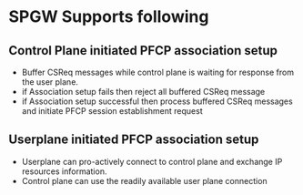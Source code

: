 # SPGW Supports following
## Control Plane initiated PFCP association setup 
- Buffer CSReq messages while control plane is waiting for response from the user plane.
- if Association setup fails then reject all buffered CSReq message
- if Association setup successful then process buffered CSReq messages and initiate PFCP session establishment request

## Userplane initiated PFCP association setup
- Userplane can pro-actively connect to control plane and exchange IP resources information.
- Control plane can use the readily available user plane connection

